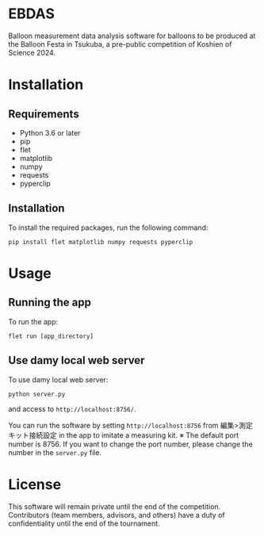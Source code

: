 # EBDAS

Balloon measurement data analysis software for balloons to be produced at the Balloon Festa in Tsukuba, a pre-public competition of Koshien of Science 2024.

# Installation
## Requirements
- Python 3.6 or later
- pip
- flet
- matplotlib
- numpy
- requests
- pyperclip

## Installation
To install the required packages, run the following command:

```
pip install flet matplotlib numpy requests pyperclip
```

# Usage
## Running the app
To run the app:

```
flet run [app_directory]
```

## Use damy local web server
To use damy local web server:

```
python server.py
```

and access to `http://localhost:8756/`.

You can run the software by setting `http://localhost:8756` from 編集>測定キット接続設定 in the app to imitate a measuring kit.
※ The default port number is 8756. If you want to change the port number, please change the number in the `server.py` file.

# License
This software will remain private until the end of the competition. Contributors (team members, advisors, and others) have a duty of confidentiality until the end of the tournament.